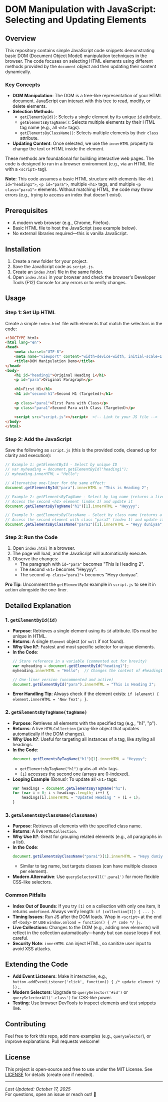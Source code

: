 # DOM Manipulation with JavaScript: Selecting and Updating Elements

## Overview

This repository contains simple JavaScript code snippets demonstrating basic DOM (Document Object Model) manipulation techniques in the browser. The code focuses on selecting HTML elements using different methods provided by the `document` object and then updating their content dynamically.

### Key Concepts
- **DOM Manipulation**: The DOM is a tree-like representation of your HTML document. JavaScript can interact with this tree to read, modify, or delete elements.
- **Selection Methods**:
  - `getElementById()`: Selects a single element by its unique `id` attribute.
  - `getElementsByTagName()`: Selects multiple elements by their HTML tag name (e.g., all `<h1>` tags).
  - `getElementsByClassName()`: Selects multiple elements by their `class` attribute.
- **Updating Content**: Once selected, we use the `innerHTML` property to change the text or HTML inside the element.

These methods are foundational for building interactive web pages. The code is designed to run in a browser environment (e.g., via an HTML file with a `<script>` tag).

**Note**: This code assumes a basic HTML structure with elements like `<h1 id="heading1">`, `<p id="para">`, multiple `<h1>` tags, and multiple `<p class="para1">` elements. Without matching HTML, the code may throw errors (e.g., trying to access an index that doesn't exist).

## Prerequisites
- A modern web browser (e.g., Chrome, Firefox).
- Basic HTML file to host the JavaScript (see example below).
- No external libraries required—this is vanilla JavaScript.

## Installation
1. Create a new folder for your project.
2. Save the JavaScript code as `script.js`.
3. Create an `index.html` file in the same folder.
4. Open `index.html` in your browser and check the browser's Developer Tools (F12) Console for any errors or to verify changes.

## Usage

### Step 1: Set Up HTML
Create a simple `index.html` file with elements that match the selectors in the code:

```html
<!DOCTYPE html>
<html lang="en">
<head>
    <meta charset="UTF-8">
    <meta name="viewport" content="width=device-width, initial-scale=1.0">
    <title>DOM Manipulation Demo</title>
</head>
<body>
    <h1 id="heading1">Original Heading 1</h1>
    <p id="para">Original Paragraph</p>
    
    <h1>First H1</h1>
    <h1 id="second-h1">Second H1 (Targeted)</h1>
    
    <p class="para1">First Para with Class</p>
    <p class="para1">Second Para with Class (Targeted)</p>
    
    <script src="script.js"></script>  <!-- Link to your JS file -->
</body>
</html>
```

### Step 2: Add the JavaScript
Save the following as `script.js` (this is the provided code, cleaned up for clarity and execution):

```javascript
// Example 1: getElementById - Select by unique ID
// var myheading = document.getElementById("heading1");
// myheading.innerHTML = "Hello";

// Alternative one-liner for the same effect:
document.getElementById("para").innerHTML = "This is Heading 2";

// Example 2: getElementsByTagName - Select by tag name (returns a live HTMLCollection)
// Access the second <h1> element (index 1) and update it
document.getElementsByTagName("h1")[1].innerHTML = "Heyyyy";

// Example 3: getElementsByClassName - Select by class name (returns a live HTMLCollection)
// Access the second element with class "para1" (index 1) and update it
document.getElementsByClassName("para1")[1].innerHTML = "Heyy duniyaa";
```

### Step 3: Run the Code
1. Open `index.html` in a browser.
2. The page will load, and the JavaScript will automatically execute.
3. Observe the changes:
   - The paragraph with `id="para"` becomes "This is Heading 2".
   - The second `<h1>` becomes "Heyyyy".
   - The second `<p class="para1">` becomes "Heyy duniyaa".

**Pro Tip**: Uncomment the `getElementById` example in `script.js` to see it in action alongside the one-liner.

## Detailed Explanation

### 1. `getElementById(id)`
- **Purpose**: Retrieves a single element using its `id` attribute. IDs must be unique in HTML.
- **Returns**: A single `Element` object (or `null` if not found).
- **Why Use It?**: Fastest and most specific selector for unique elements.
- **In the Code**:
  ```javascript
  // Store reference in a variable (commented out for brevity)
  var myheading = document.getElementById("heading1");
  myheading.innerHTML = "Hello";  // Changes the content of #heading1
  
  // One-liner version (uncommented and active)
  document.getElementById("para").innerHTML = "This is Heading 2";
  ```
- **Error Handling Tip**: Always check if the element exists: `if (element) { element.innerHTML = 'New Text'; }`.

### 2. `getElementsByTagName(tagName)`
- **Purpose**: Retrieves all elements with the specified tag (e.g., "h1", "p").
- **Returns**: A live `HTMLCollection` (array-like object that updates automatically if the DOM changes).
- **Why Use It?**: Useful for targeting all instances of a tag, like styling all headings.
- **In the Code**:
  ```javascript
  document.getElementsByTagName("h1")[1].innerHTML = "Heyyyy";
  ```
  - `getElementsByTagName("h1")` grabs all `<h1>` tags.
  - `[1]` accesses the second one (arrays are 0-indexed).
- **Looping Example** (Bonus): To update all `<h1>` tags:
  ```javascript
  var headings = document.getElementsByTagName("h1");
  for (var i = 0; i < headings.length; i++) {
      headings[i].innerHTML = "Updated Heading " + (i + 1);
  }
  ```

### 3. `getElementsByClassName(className)`
- **Purpose**: Retrieves all elements with the specified class name.
- **Returns**: A live `HTMLCollection`.
- **Why Use It?**: Great for grouping related elements (e.g., all paragraphs in a list).
- **In the Code**:
  ```javascript
  document.getElementsByClassName("para1")[1].innerHTML = "Heyy duniyaa";
  ```
  - Similar to tag name, but targets classes (can have multiple classes per element).
- **Modern Alternative**: Use `querySelectorAll('.para1')` for more flexible CSS-like selectors.

### Common Pitfalls
- **Index Out of Bounds**: If you try `[1]` on a collection with only one item, it returns `undefined`. Always verify length: `if (collection[1]) { ... }`.
- **Timing Issues**: Run JS after the DOM loads. Wrap in `<script>` at the end of `<body>` or use `window.onload = function() { /* code */ };`.
- **Live Collections**: Changes to the DOM (e.g., adding new elements) will reflect in the collection automatically—handy but can cause loops if not careful.
- **Security Note**: `innerHTML` can inject HTML, so sanitize user input to avoid XSS attacks.

## Extending the Code
- **Add Event Listeners**: Make it interactive, e.g., `button.addEventListener('click', function() { /* update element */ });`.
- **Modern Selectors**: Upgrade to `querySelector('#id')` or `querySelectorAll('.class')` for CSS-like power.
- **Testing**: Use browser DevTools to inspect elements and test snippets live.

## Contributing
Feel free to fork this repo, add more examples (e.g., `querySelector`), or improve explanations. Pull requests welcome!

## License
This project is open-source and free to use under the MIT License. See [LICENSE](LICENSE) for details (create one if needed).

---

*Last Updated: October 17, 2025*  
For questions, open an issue or reach out! 🚀